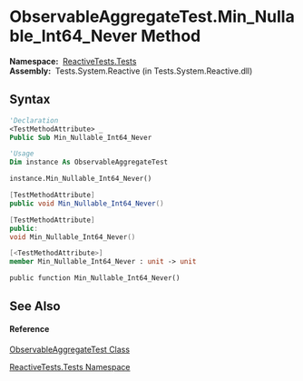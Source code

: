 # ObservableAggregateTest.Min\_Nullable\_Int64\_Never Method

**Namespace:**  [ReactiveTests.Tests](ReactiveTests.Tests\ReactiveTests.Tests.md)  
**Assembly:**  Tests.System.Reactive (in Tests.System.Reactive.dll)

## Syntax

```vb
'Declaration
<TestMethodAttribute> _
Public Sub Min_Nullable_Int64_Never
```

```vb
'Usage
Dim instance As ObservableAggregateTest

instance.Min_Nullable_Int64_Never()
```

```csharp
[TestMethodAttribute]
public void Min_Nullable_Int64_Never()
```

```c++
[TestMethodAttribute]
public:
void Min_Nullable_Int64_Never()
```

```fsharp
[<TestMethodAttribute>]
member Min_Nullable_Int64_Never : unit -> unit 
```

```jscript
public function Min_Nullable_Int64_Never()
```

## See Also

#### Reference

[ObservableAggregateTest Class](ObservableAggregateTest\ObservableAggregateTest.md)

[ReactiveTests.Tests Namespace](ReactiveTests.Tests\ReactiveTests.Tests.md)




